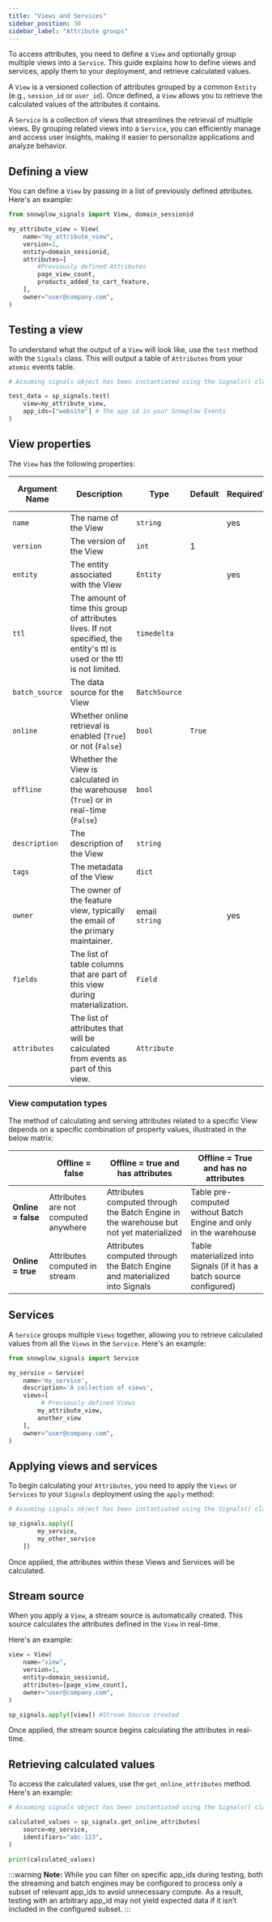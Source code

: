 ```yaml
---
title: "Views and Services"
sidebar_position: 30
sidebar_label: "Attribute groups"
---
```


To access attributes, you need to define a `View` and optionally group multiple views into a `Service`. This guide explains how to define views and services, apply them to your deployment, and retrieve calculated values.


A `View` is a versioned collection of attributes grouped by a common `Entity` (e.g., `session_id` or `user_id`). Once defined, a `View` allows you to retrieve the calculated values of the attributes it contains.

A `Service` is a collection of views that streamlines the retrieval of multiple views. By grouping related views into a `Service`, you can efficiently manage and access user insights, making it easier to personalize applications and analyze behavior.

## Defining a view
You can define a `View` by passing in a list of previously defined attributes. Here's an example:

```python
from snowplow_signals import View, domain_sessionid

my_attribute_view = View(
    name="my_attribute_view",
    version=1,
    entity=domain_sessionid,
    attributes=[
        #Previously defined Attributes
        page_view_count,
        products_added_to_cart_feature,
    ],
    owner="user@company.com",
)
```

## Testing a view
To understand what the output of a `View` will look like, use the `test` method with the `Signals` class. This will output a table of `Attributes` from your `atomic` events table.

```python
# Assuming signals object has been instantiated using the Signals() class

test_data = sp_signals.test(
    view=my_attribute_view,
    app_ids=["website"] # The app id in your Snowplow Events
)

```

## View properties

The `View` has the following properties:


| Argument Name  | Description                                                                                                              | Type           | Default | Required? | For batch only? |
| -------------- | ------------------------------------------------------------------------------------------------------------------------ | -------------- | ------- | --------- | --------------- |
| `name`         | The name of the View                                                                                                     | `string`       |         | yes       |                 |
| `version`      | The version of the View                                                                                                  | `int`          | 1       |           |                 |
| `entity`       | The entity associated with the View                                                                                      | `Entity`       |         | yes       |                 |
| `ttl`          | The amount of time this group of attributes lives. If not specified, the entity's ttl is used or the ttl is not limited. | `timedelta`    |         |           |                 |
| `batch_source` | The data source for the View                                                                                             | `BatchSource`  |         |           | yes             |
| `online`       | Whether online retrieval is enabled (`True`) or not (`False`)                                                            | `bool`         | `True`  |           |                 |
| `offline`      | Whether the View is calculated in the warehouse (`True`) or in real-time (`False`)                                       | `bool`         |         |           | yes             |
| `description`  | The description of the View                                                                                              | `string`       |         |           |                 |
| `tags`         | The metadata of the View                                                                                                 | `dict`         |         |           |                 |
| `owner`        | The owner of the feature view, typically the email of the primary maintainer.                                            | email `string` |         | yes       |                 |
| `fields`       | The list of table columns that are part of this view during materialization.                                             | `Field`        |         |           | yes             |
| `attributes`   | The list of attributes that will be calculated from events as part of this view.                                         | `Attribute`    |         |           |                 |


### View computation types
The method of calculating and serving attributes related to a specific View depends on a specific combination of property values, illustrated in the below matrix:

|                    | Offline = false                      | Offline = true and has attributes                                                      | Offline = True and has no attributes                                  |
| ------------------ | ------------------------------------ | -------------------------------------------------------------------------------------- | --------------------------------------------------------------------- |
| **Online = false** | Attributes are not computed anywhere | Attributes computed through the Batch Engine in the warehouse but not yet materialized | Table pre-computed without Batch Engine and only in the warehouse     |
| **Online = true**  | Attributes computed in stream        | Attributes computed through the Batch Engine and materialized into Signals             | Table materialized into Signals (if it has a batch source configured) |


## Services
A `Service` groups multiple `Views` together, allowing you to retrieve calculated values from all the `Views` in the `Service`. Here's an example:

```python
from snowplow_signals import Service

my_service = Service(
    name='my_service',
    description='A collection of views',
    views=[
         # Previously defined Views
        my_attribute_view,
        another_view
    ],
    owner="user@company.com",
)

```

## Applying views and services

To begin calculating your `Attributes`, you need to apply the `Views` or `Services` to your `Signals` deployment using the `apply` method:


```python
# Assuming signals object has been instantiated using the Signals() class

sp_signals.apply([
        my_service,
        my_other_service
    ])
```

Once applied, the attributes within these Views and Services will be calculated.


## Stream source

When you apply a `View`, a stream source is automatically created. This source calculates the attributes defined in the `View` in real-time.

Here's an example:
```python
view = View(
    name="view",
    version=1,
    entity=domain_sessionid,
    attributes=[page_view_count],
    owner="user@company.com",
)

sp_signals.apply([view]) #Stream Source created
```

Once applied, the stream source begins calculating the attributes in real-time.


## Retrieving calculated values

To access the calculated values, use the `get_online_attributes` method. Here's an example:

```python
# Assuming signals object has been instantiated using the Signals() class

calculated_values = sp_signals.get_online_attributes(
    source=my_service,
    identifiers="abc-123",
)

print(calculated_values)
```

:::warning
**Note:** While you can filter on specific app_ids during testing, both the streaming and batch engines may be configured to process only a subset of relevant app_ids to avoid unnecessary compute. As a result, testing with an arbitrary app_id may not yield expected data if it isn’t included in the configured subset.
:::

